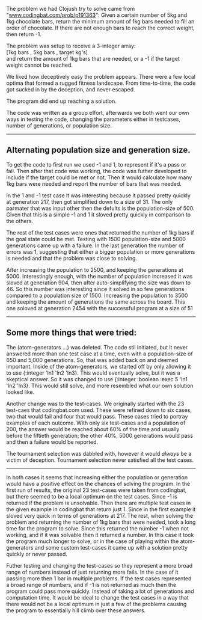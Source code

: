 The problem we had Clojush try to solve came from "www.codingbat.com/prob/p191363":
Given a certain number of 5kg and 1kg chocolate bars, return the minimum amount of 1kg bars needed to fill an order of chocolate. If there are not enough bars to reach the correct weight, then return -1.

The problem was setup to receive a 3-integer array:  
    [1kg bars , 5kg bars , target kg's]  
and return the amount of 1kg bars that are needed, or a -1 if the target weight cannot be reached.

We liked how deceptively easy the problem appears. There were a few local optima that formed a rugged fitness landscape. From time-to-time, the code got sucked in by the deception, and never escaped.

The program did end up reaching a solution.

The code was written as a group effort, afterwards we both went our own ways in testing the code, changing the parameters either in testcases, number of generations, or population size.

  
------
Alternating population size and generation size.
------

To get the code to first run we used -1 and 1, to represent if it's a pass or fail. Then after that code was working, the code was futher developed to include if the target could be met or not. Then it would calculate how many 1kg bars were needed and report the number of bars that was needed.

In the 1 and -1 test case it was interesting because it passed pretty quickly at generation 217, then got simplified down to a size of 31. The only parmater that was input other then the defults is the population-size of 500. Given that this is a simple -1 and 1 it sloved pretty quickly in comparison to the others.

The rest of the test cases were ones that returned the number of 1kg bars if the goal state could be met. Testing with 1500 population-size and 5000 generations came up with a failure. In the last generation the number of errors was 1, suggesting that either a bigger population or more generations is needed and that the problem was close to solving.

After increasing the population to 2500, and keeping the generations at 5000. Interestingly enough, with the number of population increased it was sloved at generation 904, then after auto-simplifying the size was down to 46.
So this number was interesting since it solved in so few generations compared to a population size of 1500. Increasing the population to 3500 and keeping the amount of generations the same across the board. This one soloved at generation 2454 with the successful program at a size of 51

------
Some more things that were tried:
------
The (atom-generators ...) was deleted. The code stil initiated, but it never answered more than one test case at a time, even with a population-size of 650 and 5,000 generations. So, that was added back on and deemed important. Inside of the atom-generators, we started off by only allowing it to use {:integer 'ln1 'ln2 'ln3}. This would eventually solve, but it was a skeptical answer. So it was changed to use {:integer :boolean :exec 5 'ln1 'ln2 'ln3}. This would still solve, and more resembled what our own solution looked like.

Another change was to the test-cases. We originally started with the 23 test-caes that codingbat.com used. These were refined down to six cases, two that would fail and four that would pass. These cases tried to portray examples of each outcome. With only six test-cases and a population of 200, the answer would be reached about 60% of the time and usually before the fiftieth generation; the other 40%, 5000 generations would pass and then a failure would be reported.

The tournament selection was dabbled with, however it would *always* be a victim of deception. Tournament selection never satisfied all the test cases.

------
In both cases it seems that increasing either the population or generation would have a positive effect on the chances of solving the program. In the first run of results, the original 23 test-cases were taken from codingbat, but there seemed to be a local optimum on the test cases. Since -1 is returned if the problem is unsolvable. Then there are multiple test cases in the given example in codingbat that return just 1. Since in the first example it sloved very quick in terms of generations at 217. The rest, when solving the problem and returning the number of 1kg bars that were needed, took a long time for the program to solve. Since this returned the number -1 when not working, and if it was solvable then it returned a number. In this case it took the program much longer to solve, or in the case of playing within the atom-generators and some custom test-cases it came up with a solution pretty quickly or never passed.

Futher testing and changing the test-cases so they represent a more broad range of numbers instead of just returning more fails. In the case of it passing more then 1 bar in multiple problems. If the test cases represented a broad range of numbers, and if -1 is not returned as much then the program could pass more quickly. Instead of taking a lot of generations and computation time. It would be ideal to change the test cases in a way that there would not be a local optimum in just a few of the problems causing the program to essentially hill climb over these answers. 
